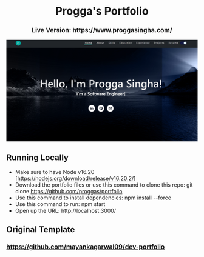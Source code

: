 <h1 align="center">Progga's Portfolio</h1> 
<h3 align="center">Live Version: https://www.proggasingha.com/ </h3>


<img align="center" src="https://github.com/proggas/portfolio/blob/master/public/images/projects/portfolio.png">

## Running Locally
- Make sure to have Node v16.20 [https://nodejs.org/download/release/v16.20.2/]
- Download the portfolio files or use this command to clone this repo: git clone https://github.com/proggas/portfolio
- Use this command to install dependencies: npm install --force
- Use this command to run: npm start
- Open up the URL: http://localhost:3000/

## Original Template
### https://github.com/mayankagarwal09/dev-portfolio
